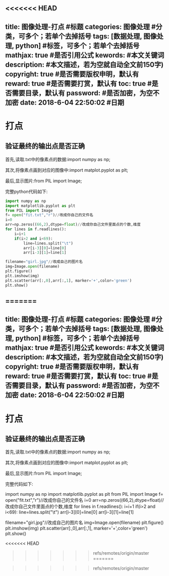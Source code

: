 <<<<<<< HEAD
---
title: 图像处理-打点 #标题
categories: 图像处理 #分类，可多个；若单个去掉括号
tags: [数据处理, 图像处理, python] #标签，可多个；若单个去掉括号
mathjax: true #是否引用公式
kewords: #本文关键词
description: #本文描述，若为空就自动全文前150字)
copyright: true #是否需要版权申明，默认有
reward: true #是否需要打赏，默认有
toc: true #是否需要目录，默认有
password: #是否加密，为空不加密
date: 2018-6-04 22:50:02 #日期
---


# 打点
## 验证最终的输出点是否正确

首先,读取.txt中的像素点的数据:import numpy as np;

其次,将像素点画到对应的图像中:import matplot.pyplot as plt;

最后,显示图片:from PIL import Image;

完整python代码如下:

```python
import numpy as np
import matplotlib.pyplot as plt
from PIL import Image
f= open("fit.txt","r")//改成你自己的文件名
i=0
arr=np.zeros((66,2),dtype=float)//改成你自己文件里面点的个数,维度
for lines in f.readlines():
    i=i+1
    if(i>2 and i<69):
        line=lines.split("\t")
        arr[i-3][0]=line[0]
        arr[i-3][1]=line[1]

filename="girl.jpg"//改成自己的图片名
img=Image.open(filename)
plt.figure()
plt.imshow(img)
plt.scatter(arr[:,0],arr[:,1], marker='+',color='green')
plt.show()
```

































=======
---
title: 图像处理-打点 #标题
categories: 图像处理 #分类，可多个；若单个去掉括号
tags: [数据处理, 图像处理, python] #标签，可多个；若单个去掉括号
mathjax: true #是否引用公式
kewords: #本文关键词
description: #本文描述，若为空就自动全文前150字)
copyright: true #是否需要版权申明，默认有
reward: true #是否需要打赏，默认有
toc: true #是否需要目录，默认有
password: #是否加密，为空不加密
date: 2018-6-04 22:50:02 #日期
---


# 打点
## 验证最终的输出点是否正确

首先,读取.txt中的像素点的数据:import numpy as np;

其次,将像素点画到对应的图像中:import matplot.pyplot as plt;

最后,显示图片:from PIL import Image;

完整代码如下:


import numpy as np
import matplotlib.pyplot as plt
from PIL import Image
f= open("fit.txt","r")//改成你自己的文件名
i=0
arr=np.zeros((66,2),dtype=float)//改成你自己文件里面点的个数,维度
for lines in f.readlines():
    i=i+1
    if(i>2 and i<69):
        line=lines.split("\t")
        arr[i-3][0]=line[0]
        arr[i-3][1]=line[1]

filename="girl.jpg"//改成自己的图片名
img=Image.open(filename)
plt.figure()
plt.imshow(img)
plt.scatter(arr[:,0],arr[:,1], marker='+',color='green')
plt.show()


































<<<<<<< HEAD
>>>>>>> refs/remotes/origin/master
=======

>>>>>>> refs/remotes/origin/master
